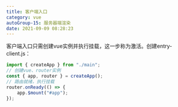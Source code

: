 ```yaml
---
title: 客户端入口
category: vue
autoGroup-15: 服务器端渲染
date: 2021-09-09 08:28:23
---
```


客户端入口只需创建vue实例并执行挂载，这一步称为激活。创建entry-client.js：  

```javascript
import { createApp } from "./main";
// 创建vue、router实例
const { app, router } = createApp();
// 路由就绪，执行挂载
router.onReady(() => {
    app.$mount("#app");
});
```



